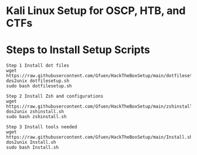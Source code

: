# Kali Linux Setup for OSCP, HTB, and CTFs



# Steps to Install Setup Scripts


```
Step 1 Install dot files
wget https://raw.githubusercontent.com/Gfuen/HackTheBoxSetup/main/dotfilesetup.sh
dos2unix dotfilesetup.sh
sudo bash dotfilesetup.sh
```

```
Step 2 Install Zsh and configurations
wget https://raw.githubusercontent.com/Gfuen/HackTheBoxSetup/main/zshinstall.sh
dos2unix zshinstall.sh
sudo bash zshinstall.sh
```

```
Step 3 Install tools needed
wget https://raw.githubusercontent.com/Gfuen/HackTheBoxSetup/main/Install.sh
dos2unix Install.sh
sudo bash Install.sh
```
